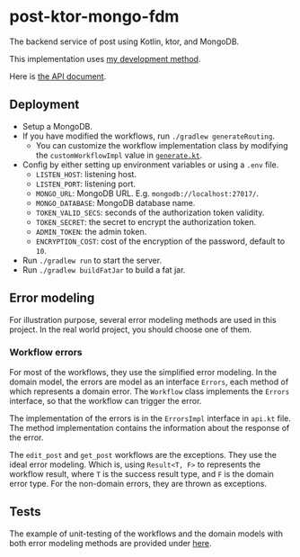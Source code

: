 
# post-ktor-mongo-fdm

The backend service of post using Kotlin, ktor, and MongoDB.

This implementation uses [my development method](../../mdm.md).

Here is [the API document](../../api-document).

## Deployment

* Setup a MongoDB.
* If you have modified the workflows, run `./gradlew generateRouting`.
    * You can customize the workflow implementation class by modifying the `customWorkflowImpl` value
      in [`generate.kt`](./buildSrc/src/main/kotlin/me/jason5lee/post_ktor_mongo_fdm/generate.kt).
* Config by either setting up environment variables or using a `.env` file.
    * `LISTEN_HOST`: listening host.
    * `LISTEN_PORT`: listening port.
    * `MONGO_URL`: MongoDB URL. E.g. `mongodb://localhost:27017/`.
    * `MONGO_DATABASE`: MongoDB database name.
    * `TOKEN_VALID_SECS`: seconds of the authorization token validity.
    * `TOKEN_SECRET`: the secret to encrypt the authorization token.
    * `ADMIN_TOKEN`: the admin token.
    * `ENCRYPTION_COST`: cost of the encryption of the password, default to `10`.
* Run `./gradlew run` to start the server.
* Run `./gradlew buildFatJar` to build a fat jar.

## Error modeling

For illustration purpose, several error modeling methods are used in this project.
In the real world project, you should choose one of them.

### Workflow errors

For most of the workflows, they use the simplified error modeling.
In the domain model, the errors are model as an interface `Errors`, each method of which represents a domain error.
The `Workflow` class implements the `Errors` interface, so that the workflow can trigger the error.

The implementation of the errors is in the `ErrorsImpl` interface in `api.kt` file.
The method implementation contains the information about the response of the error.

The `edit_post` and `get_post` workflows are the exceptions. They use the ideal error modeling.
Which is, using `Result<T, F>` to represents the workflow result, where `T` is the success result type, and `F` is the
domain error type.
For the non-domain errors, they are thrown as exceptions.

## Tests

The example of unit-testing of the workflows and the domain models with both error modeling methods are provided
under [here](src/test/kotlin/me/jason5lee/post_ktor_mongo_fdm).
